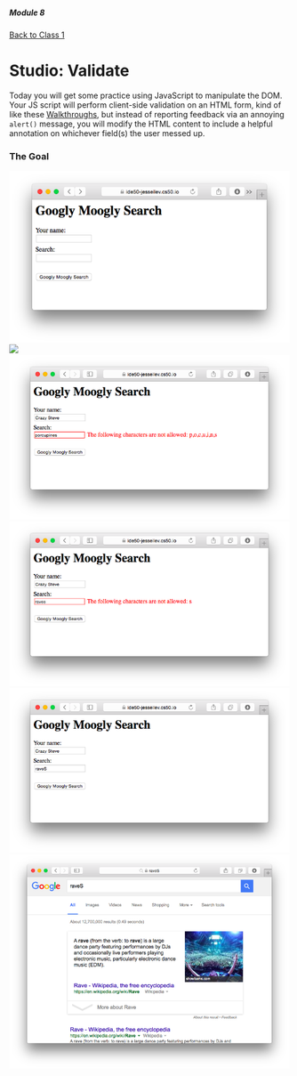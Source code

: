 ##### Module 8

[Back to Class 1](../../class1)

# Studio: Validate

Today you will get some practice using JavaScript to manipulate the DOM. Your JS script will perform client-side validation on an HTML form, kind of like these <a href="https://www.youtube.com/watch?v=eViManaIKkQ&index=9&list=PLhQjrBD2T382FjybRNOXyEdsjP9CNKJgb" target="_blank">Walkthroughs</a>, but instead of reporting feedback via an annoying `alert()` message, you will modify the HTML content to include a helpful annotation on whichever field(s) the user messed up.

### The Goal

<img src="screenshots/blank.png"/>

<img src="screenshots/noname.png"/>

<img src="screenshots/invalid-chars.png"/>

<img src="screenshots/invalid-casesensitive.png"/>

<img src="screenshots/valid.png"/>

<img src="screenshots/google.png"/>
